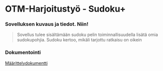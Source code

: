 # OTM-Harjoitustyö - Sudoku+

### Sovelluksen kuvaus ja tiedot. **Niin**!
>Sovellus tulee sisältämään sudoku pelin toiminnallisuudella lisätä omia sudokupohjia. Sudoku kertoo, mikäli tarjottu ratkaisu on oikein

### Dokumentointi
[Määrittelydokumentti](https://github.com/VirtualAkseli/otm-harjoitustyo/blob/master/dokumentointi/m%C3%A4%C3%A4rittelydokumentti.md)
